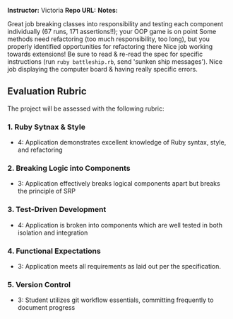 **Instructor:** Victoria
**Repo URL:** 
**Notes:** 

Great job breaking classes into responsibility and testing each component individually (67 runs, 171 assertions!!); your OOP game is on point
Some methods need refactoring (too much responsibility, too long), but you properly identified opportunities for refactoring there 
Nice job working towards extensions! Be sure to read & re-read the spec for specific instructions (run `ruby battleship.rb`, send 'sunken ship messages'). Nice job displaying the computer board & having really specific errors.

## Evaluation Rubric

The project will be assessed with the following rubric:

### 1. Ruby Sytnax & Style

* 4:  Application demonstrates excellent knowledge of Ruby syntax, style, and refactoring

### 2. Breaking Logic into Components

* 3: Application effectively breaks logical components apart but breaks the principle of SRP

### 3. Test-Driven Development

* 4: Application is broken into components which are well tested in both isolation and integration

### 4. Functional Expectations

* 3: Application meets all requirements as laid out per the specification.

### 5. Version Control  
 
* 3: Student utilizes git workflow essentials, committing frequently to document progress
